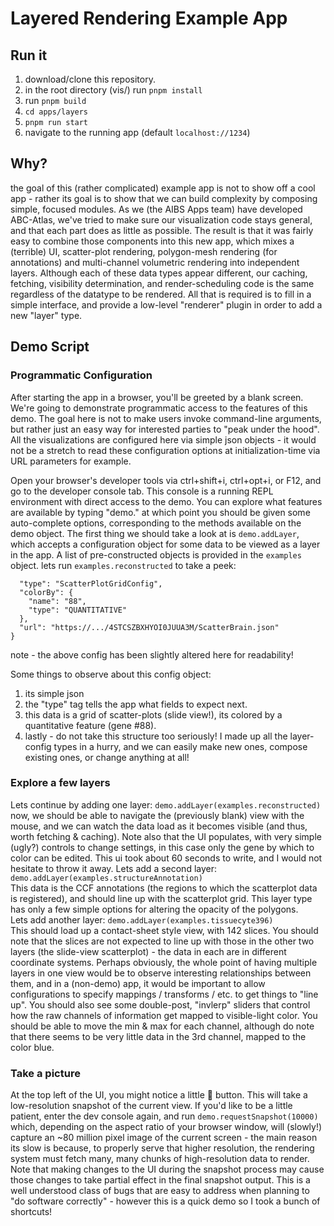# Layered Rendering Example App
## Run it
1. download/clone this repository.
2. in the root directory (vis/) run `pnpm install`
3. run `pnpm build`
4. `cd apps/layers`
5. `pnpm run start`
6. navigate to the running app (default `localhost://1234`)

## Why?
the goal of this (rather complicated) example app is not to show off a cool app - rather its goal is to show that we can build complexity by composing simple, focused modules. As we (the AIBS Apps team) have developed ABC-Atlas, we've tried to make sure our visualization code stays general, and that each part does as little as possible. The result is that it was fairly easy to combine those components into this new app, which mixes a (terrible) UI, scatter-plot rendering, polygon-mesh rendering (for annotations) and multi-channel volumetric rendering into independent layers. Although each of these data types appear different, our caching, fetching, visibility determination, and render-scheduling code is the same regardless of the datatype to be rendered. All that is required is to fill in a simple interface, and provide a low-level "renderer" plugin in order to add a new "layer" type.
## Demo Script
### Programmatic Configuration
After starting the app in a browser, you'll be greeted by a blank screen. We're going to demonstrate programmatic access to the features of this demo. The goal here is not to make users invoke command-line arguments, but rather just an easy way for interested parties to "peak under the hood". All the visualizations are configured here via simple json objects - it would not be a stretch to read these configuration options at initialization-time via URL parameters for example.

Open your browser's developer tools via ctrl+shift+i, ctrl+opt+i, or F12, and go to the developer console tab. This console is a running REPL environment with direct access to the demo. You can explore what features are available by typing "demo." at which point you should be given some auto-complete options, corresponding to the methods available on the demo object. The first thing we should take a look at is `demo.addLayer`, which accepts a configuration object for some data to be viewed as a layer in the app. A list of pre-constructed objects is provided in the `examples` object. lets run `examples.reconstructed` to take a peek:<BR>
```{
  "type": "ScatterPlotGridConfig",
  "colorBy": {
    "name": "88",
    "type": "QUANTITATIVE"
  },
  "url": "https://.../4STCSZBXHYOI0JUUA3M/ScatterBrain.json"
}
```
note - the above config has been slightly altered here for readability!

Some things to observe about this config object: <BR>
1. its simple json
2. the "type" tag tells the app what fields to expect next.
3. this data is a grid of scatter-plots (slide view!), its colored by a quantitative feature (gene #88).
4. lastly - do not take this structure too seriously! I made up all the layer-config types in a hurry, and we can easily make new ones, compose existing ones, or change anything at all!

### Explore a few layers
Lets continue by adding one layer:
`demo.addLayer(examples.reconstructed)`<BR>
now, we should be able to navigate the (previously blank) view with the mouse, and we can watch the data load as it becomes visible (and thus, worth fetching & caching). Note also that the UI populates, with very simple (ugly?) controls to change settings, in this case only the gene by which to color can be edited. This ui took about 60 seconds to write, and I would not hesitate to throw it away.
Lets add a second layer:  `demo.addLayer(examples.structureAnnotation)`<BR>
This data is the CCF annotations (the regions to which the scatterplot data is registered), and should line up with the scatterplot grid. This layer type has only a few simple options for altering the opacity of the polygons.<BR>
Lets add another layer: `demo.addLayer(examples.tissuecyte396)`<BR>
This should load up a contact-sheet style view, with 142 slices. You should note that the slices are not expected to line up with those in the other two layers (the slide-view scatterplot) - the data in each are in different coordinate systems. Perhaps obviously, the whole point of having multiple layers in one view would be to observe interesting relationships between them, and in a (non-demo) app, it would be important to allow configurations to specify mappings / transforms / etc. to get things to "line up". You should also see some double-post, "invlerp" sliders that control how the raw channels of information get mapped to visible-light color. You should be able to move the min & max for each channel, although do note that there seems to be very little data in the 3rd channel, mapped to the color blue.

### Take a picture
At the top left of the UI, you might notice a little 📸 button. This will take a low-resolution snapshot of the current view. If you'd like to be a little patient, enter the dev console again, and run `demo.requestSnapshot(10000)` which, depending on the aspect ratio of your browser window, will (slowly!) capture an ~80 million pixel image of the current screen - the main reason its slow is because, to properly serve that higher resolution, the rendering system must fetch many, many chunks of high-resolution data to render. Note that making changes to the UI during the snapshot process may cause those changes to take partial effect in the final snapshot output. This is a well understood class of bugs that are easy to address when planning to "do software correctly" - however this is a quick demo so I took a bunch of shortcuts!